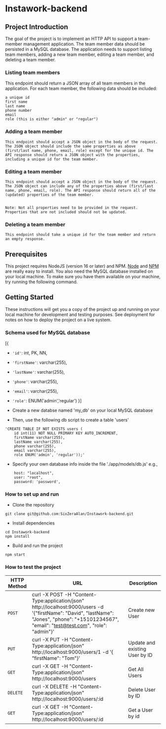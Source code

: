 # Instawork-backend

## Project Introduction

The goal of the project is to implement an HTTP API to support a team-member management application. The team member data should be persisted in a MySQL database. The application needs to support listing team members, adding a new team member, editing a team member, and deleting a team member.

### Listing team members
This endpoint should return a JSON array of all team members in the application. For each team member, the following data should be included:

```
a unique id
first name
last name
phone number
email
role (this is either "admin" or "regular")
```

### Adding a team member

```
This endpoint should accept a JSON object in the body of the request. The JSON object should include the same properties as above (first/last name, phone, email, role) except for the unique id. The API response should return a JSON object with the properties, including a unique id for the team member.
```

### Editing a team member

```
This endpoint should accept a JSON object in the body of the request. The JSON object can include any of the properties above (first/last name, phone, email, role). The API response should return all of the (updated) properties of the team member.


Note: Not all properties need to be provided in the request. Properties that are not included should not be updated.
```
### Deleting a team member

```
This endpoint should take a unique id for the team member and return an empty response.
```


## Prerequisites

This project requires NodeJS (version 16 or later) and NPM.
[Node](http://nodejs.org/) and [NPM](https://npmjs.org/) are really easy to install. You also need the MySQL database installed on your local machine.
To make sure you have them available on your machine,
try running the following command.

## Getting Started

These instructions will get you a copy of the project up and running on your local machine for development and testing purposes. See deployment for notes on how to deploy the project on a live system.

###  Schema used for MySQL database

[{
  - `'id'`: int, PK, NN, 
  - `'firstName'`: varchar(255), 
  - `'lastName'`: varchar(255), 
  - `'phone'`: varchar(255), 
  - `'email'`: varchar(255), 
  - `'role'`: ENUM('admin','regular')
}]

- Create a new databse named 'my_db' on your local MySQL database
- Then, use the following db script to create a table 'users'
```
'CREATE TABLE IF NOT EXISTS users (
    id int(11) NOT NULL PRIMARY KEY AUTO_INCREMENT,
    firstName varchar(255),
    lastName varchar(255),
    phone varchar(255),
    email varchar(255),
    role ENUM('admin', 'regular'));'
```
- Specify your own database info inside the file './app/models/db.js'
e.g.,
```
	host: "localhost",
	user: "root",
	password: 'password',
```
###  How to set up and run

- Clone the repository
```
git clone git@github.com:SixZeraAlan/Instawork-backend.git
```

- Install dependencies
```
cd Instawork-backend
npm install
```

- Build and run the project
```
npm start
```

### How to test the project

|HTTP Method|URL|Description|
|---|---|---|
|`POST`|curl -X POST -H "Content-Type:application/json" http://localhost:9000/users -d '{"firstName": "David", "lastName": "Jones", "phone": "+15101234567", "email": "test@test.com", "role": "admin"}' | Create new User |
|`PUT`|curl -X PUT -H "Content-Type:application/json" http://localhost:9000/users/1 -d '{ "firstName": "Tom"}' | Update and existing User by ID |
|`GET`|curl -X GET -H "Content-Type:application/json" http://localhost:9000/users | Get All Users |
|`DELETE`|curl -X DELETE -H "Content-Type:application/json" http://localhost:9000/users/:id | Delete User by ID |
|`GET`|curl -X GET -H "Content-Type:application/json" http://localhost:9000/users/:id | Get a User by id |

